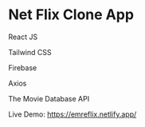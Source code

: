 # Net Flix Clone App

React JS

Tailwind CSS

Firebase

Axios

The Movie Database API

Live Demo: https://emreflix.netlify.app/
